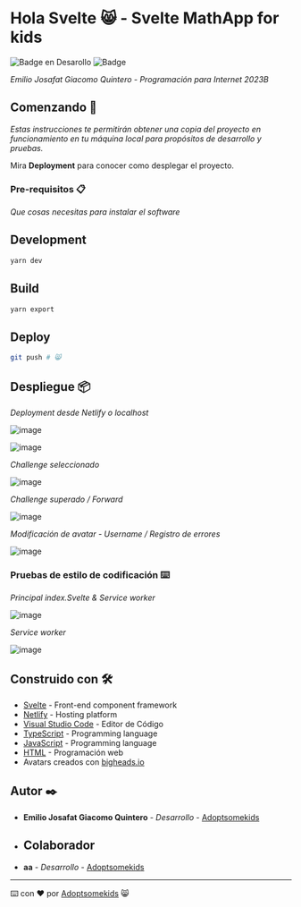 # Hola Svelte 😸 - Svelte MathApp for kids

   ![Badge en Desarollo](https://img.shields.io/badge/STATUS-Desarrollo%20Completo-blue)
   ![Badge](https://img.shields.io/pypi/status/aiogram.svg?style=flat-square)

_Emilio Josafat Giacomo Quintero - Programación para Internet 2023B_

## Comenzando 🚀

_Estas instrucciones te permitirán obtener una copia del proyecto en funcionamiento en tu máquina local para propósitos de desarrollo y pruebas._

Mira **Deployment** para conocer como desplegar el proyecto.


### Pre-requisitos 📋

_Que cosas necesitas para instalar el software_

## Development

```sh
yarn dev
```

## Build

```sh
yarn export
```

## Deploy

```sh
git push # 😸
```

## Despliegue 📦

_Deployment desde Netlify o localhost_

![image](https://github.com/Adoptsomekids/Svelte-Math-for-kids/assets/83385717/b846487c-f7a9-4b23-9391-c48f315687b5)

![image](https://github.com/Adoptsomekids/Svelte-Math-for-kids/assets/83385717/82d159a4-a1c2-4439-be9f-c88d9e9c3c9f)

_Challenge seleccionado_

![image](https://github.com/Adoptsomekids/Svelte-Math-for-kids/assets/83385717/3d63f46e-8b3a-4efc-b487-3117c233e72d)

_Challenge superado / Forward_

![image](https://github.com/Adoptsomekids/Svelte-Math-for-kids/assets/83385717/9b4f34c2-8d99-433d-9533-aa94e2a9f044)

_Modificación de avatar - Username / Registro de errores_

![image](https://github.com/Adoptsomekids/Svelte-Math-for-kids/assets/83385717/10a9c26b-96c1-4e89-b53f-d1fcbfafe201)

### Pruebas de estilo de codificación ⌨️

_Principal index.Svelte & Service worker_

![image](https://github.com/Adoptsomekids/Svelte-Math-for-kids/assets/83385717/696c2b31-fe98-43ac-9d4c-936bc5fb5ee0)

_Service worker_

![image](https://github.com/Adoptsomekids/Svelte-Math-for-kids/assets/83385717/401b2389-f861-4e31-bacd-cc062d68bd6e)

## Construido con 🛠️

* [Svelte](https://svelte.dev/) -  Front-end component framework
* [Netlify](https://www.netlify.com/) -  Hosting platform
* [Visual Studio Code](https://code.visualstudio.com/) - Editor de Código
* [TypeScript](https://www.typescriptlang.org/) - Programming language
* [JavaScript](https://developer.mozilla.org/en-US/docs/Web/JavaScript) - Programming language
* [HTML](https://html.com/document/) - Programación web
*  Avatars creados con <a href="https://bigheads.io" target="_blank">bigheads.io</a>


## Autor ✒️

* **Emilio Josafat Giacomo Quintero** - *Desarrollo* - [Adoptsomekids](https://github.com/Adoptsomekids)

* ## Colaborador
* **aa** - *Desarrollo* - [Adoptsomekids](https://github.com/Adoptsomekids)

---
⌨️ con ❤️ por [Adoptsomekids](https://github.com/Adoptsomekids) 😸
